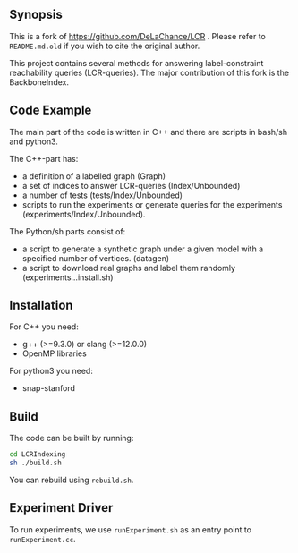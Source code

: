 ## Synopsis

This is a fork of https://github.com/DeLaChance/LCR .
Please refer to `README.md.old` if you wish to cite the original author.

This project contains several methods for answering label-constraint reachability queries (LCR-queries).
The major contribution of this fork is the BackboneIndex.

## Code Example

The main part of the code is written in C++ and there are scripts in bash/sh and python3.

The C++-part has:
- a definition of a labelled graph (Graph)
- a set of indices to answer LCR-queries (Index/Unbounded)
- a number of tests (tests/Index/Unbounded) 
- scripts to run the experiments or generate queries for the experiments (experiments/Index/Unbounded).

The Python/sh parts consist of:
- a script to generate a synthetic graph under a given model with a specified number of vertices. (datagen)
- a script to download real graphs and label them randomly (experiments...install.sh)

## Installation

For C++ you need:
- g++ (>=9.3.0) or clang (>=12.0.0)
- OpenMP libraries

For python3 you need:
- snap-stanford

## Build

The code can be built by running:

```sh
cd LCRIndexing
sh ./build.sh
```

You can rebuild using `rebuild.sh`.

## Experiment Driver

To run experiments, we use `runExperiment.sh` as an entry point to `runExperiment.cc`.
